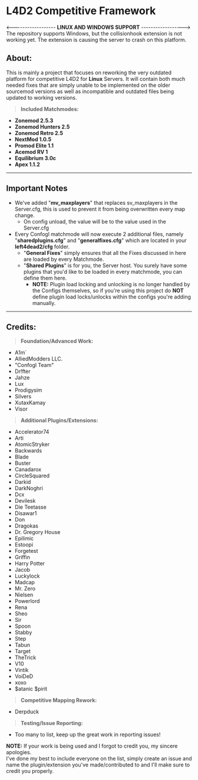 # **L4D2 Competitive Framework**

<------------------ **LINUX AND WINDOWS SUPPORT** ------------------>  
The repository supports Windows, but the collisionhook extension is not working yet. The extension is causing the server to crash on this platform.

## **About:**

This is mainly a project that focuses on reworking the very outdated platform for competitive L4D2 for **Linux** Servers.
It will contain both much needed fixes that are simply unable to be implemented on the older sourcemod versions as well as incompatible and outdated files being updated to working versions.

> **Included Matchmodes:**
* **Zonemod 2.5.3**
* **Zonemod Hunters 2.5**
* **Zonemod Retro 2.5**
* **NextMod 1.0.5**
* **Promod Elite 1.1**
* **Acemod RV 1**
* **Equilibrium 3.0c**
* **Apex 1.1.2**

---

## **Important Notes**
* We've added "**mv_maxplayers**" that replaces sv_maxplayers in the Server.cfg, this is used to prevent it from being overwritten every map change.
  * On config unload, the value will be to the value used in the Server.cfg
* Every Confogl matchmode will now execute 2 additional files, namely "**sharedplugins.cfg**" and "**generalfixes.cfg**" which are located in your **left4dead2/cfg** folder.
  * "**General Fixes**" simply ensures that all the Fixes discussed in here are loaded by every Matchmode.
  * "**Shared Plugins**" is for you, the Server host. You surely have some plugins that you'd like to be loaded in every matchmode, you can define them here.
    * **NOTE:** Plugin load locking and unlocking is no longer handled by the Configs themselves, so if you're using this project do **NOT** define plugin load locks/unlocks within the configs you're adding manually.

---

## **Credits:**

> **Foundation/Advanced Work:**
* A1m`
* AlliedModders LLC.
* "Confogl Team"
* Dr!fter
* Jahze
* Lux
* Prodigysim
* Silvers
* XutaxKamay
* Visor

> **Additional Plugins/Extensions:**
* Accelerator74
* Arti
* AtomicStryker
* Backwards
* Blade
* Buster
* Canadarox
* CircleSquared
* Darkid
* DarkNoghri
* Dcx
* Devilesk
* Die Teetasse
* Disawar1
* Don
* Dragokas
* Dr. Gregory House
* Epilimic
* Estoopi
* Forgetest
* Griffin
* Harry Potter
* Jacob
* Luckylock
* Madcap
* Mr. Zero
* Nielsen
* Powerlord
* Rena
* Sheo
* Sir
* Spoon
* Stabby
* Step
* Tabun
* Target
* TheTrick
* V10
* Vintik
* VoiDeD
* xoxo
* $atanic $pirit

> **Competitive Mapping Rework:**
* Derpduck

> **Testing/Issue Reporting:**
* Too many to list, keep up the great work in reporting issues!


**NOTE:** If your work is being used and I forgot to credit you, my sincere apologies.  
I've done my best to include everyone on the list, simply create an issue and name the plugin/extension you've made/contributed to and I'll make sure to credit you properly.
